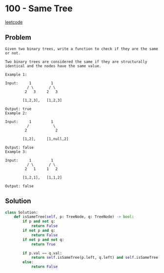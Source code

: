 # 100 - Same Tree

[leetcode](https://leetcode.com/problems/same-tree/)

## Problem

    Given two binary trees, write a function to check if they are the same or not.
    
    Two binary trees are considered the same if they are structurally identical and the nodes have the same value.
    
    Example 1:
    
    Input:     1         1
              / \       / \
             2   3     2   3
    
            [1,2,3],   [1,2,3]
    
    Output: true
    Example 2:
    
    Input:     1         1
              /           \
             2             2
    
            [1,2],     [1,null,2]
    
    Output: false
    Example 3:
    
    Input:     1         1
              / \       / \
             2   1     1   2
    
            [1,2,1],   [1,1,2]
    
    Output: false

## Solution

```python
class Solution:
    def isSameTree(self, p: TreeNode, q: TreeNode) -> bool:
        if p and not q:
            return False
        if not p and q:
            return False
        if not p and not q:
            return True

        if p.val == q.val:
            return self.isSameTree(p.left, q.left) and self.isSameTree(p.right, q.right)
        else:
            return False

```
